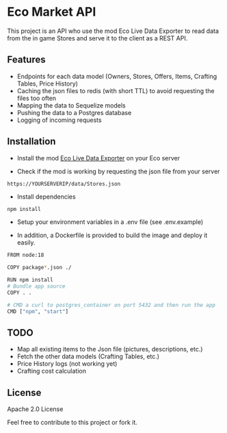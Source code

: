 # Eco Market API

This project is an API who use the mod Eco Live Data Exporter to read  data from the in game Stores and serve it to the client as a REST API.


## Features
- Endpoints for each data model (Owners, Stores, Offers, Items, Crafting Tables, Price History)
- Caching the json files to redis (with short TTL) to avoid requesting the files too often
- Mapping the data to Sequelize models
- Pushing the data to a Postgres database
- Logging of incoming requests


## Installation

- Install the mod [Eco Live Data Exporter](https://mod.io/g/eco/m/live-data-exporter) on your Eco server 

- Check if the mod is working by requesting the json file from your server

`https://YOURSERVERIP/data/Stores.json`


- Install dependencies

```bash
npm install
```

- Setup your environment variables in a .env file (see .env.example)


- In addition, a Dockerfile is provided to build the image and deploy it easily.

```bash
FROM node:18

COPY package*.json ./

RUN npm install
# Bundle app source
COPY . .

# CMD a curl to postgres_container on port 5432 and then run the app
CMD ["npm", "start"]

```

## TODO

- Map all existing items to the Json file (pictures, descriptions, etc.)
- Fetch the other data models (Crafting Tables, etc.)
- Price History logs (not working yet)
- Crafting cost calculation


## License
Apache 2.0 License

Feel free to contribute to this project or fork it.
